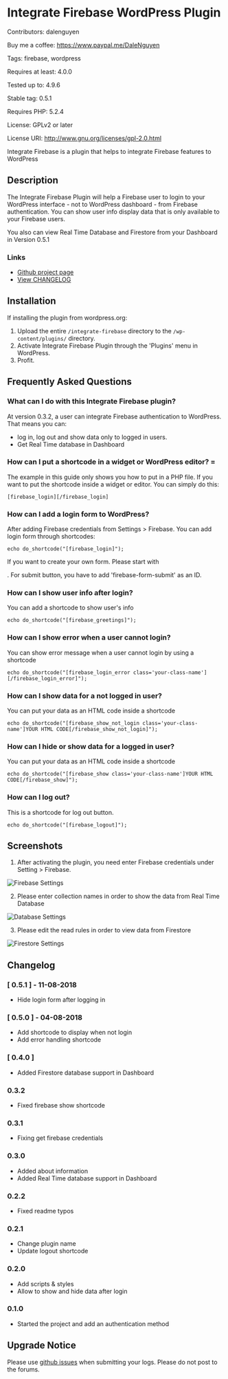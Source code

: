 # Integrate Firebase WordPress Plugin

Contributors:      dalenguyen

Buy me a coffee:       https://www.paypal.me/DaleNguyen

Tags:              firebase, wordpress

Requires at least: 4.0.0

Tested up to:      4.9.6

Stable tag:        0.5.1

Requires PHP:      5.2.4

License:           GPLv2 or later

License URI:       http://www.gnu.org/licenses/gpl-2.0.html

Integrate Firebase is a plugin that helps to integrate Firebase features to WordPress

## Description

The Integrate Firebase Plugin will help a Firebase user to login to your WordPress interface - not to WordPress dashboard - from Firebase authentication. You can show user info display data that is only available to your Firebase users.

You also can view Real Time Database and Firestore from your Dashboard in Version 0.5.1

### Links

* [Github project page](https://github.com/dalenguyen/firebase-wordpress-plugin)
* [View CHANGELOG](https://github.com/dalenguyen/firebase-wordpress-plugin/blob/master/CHANGELOG.md)

## Installation

If installing the plugin from wordpress.org:

1. Upload the entire `/integrate-firebase` directory to the `/wp-content/plugins/` directory.
2. Activate Integrate Firebase Plugin through the 'Plugins' menu in WordPress.
3. Profit.

## Frequently Asked Questions

### What can I do with this Integrate Firebase plugin?

At version 0.3.2, a user can integrate Firebase authentication to WordPress. That means you can:

* log in, log out and show data only to logged in users.
* Get Real Time database in Dashboard

### How can I put a shortcode in a widget or WordPress editor? =

The example in this guide only shows you how to put in a PHP file. If you want to put the shortcode inside a widget or editor. You can simply do this:

```
[firebase_login][/firebase_login]
```

### How can I add a login form to WordPress?

After adding Firebase credentials from Settings > Firebase. You can add login form through shortcodes:

```
echo do_shortcode("[firebase_login]");
```

If you want to create your own form. Please start with *<form id='login-form'>*. For submit button, you have to add 'firebase-form-submit' as an ID.

### How can I show user info after login?

You can add a shortcode to show user's info

```
echo do_shortcode("[firebase_greetings]");
```

### How can I show error when a user cannot login?

You can show error message when a user cannot login by using a shortcode

```
echo do_shortcode("[firebase_login_error class='your-class-name'][/firebase_login_error]");
```

### How can I show data for a not logged in user?

You can put your data as an HTML code inside a shortcode

```
echo do_shortcode("[firebase_show_not_login class='your-class-name']YOUR HTML CODE[/firebase_show_not_login]");
```

### How can I hide or show data for a logged in user?

You can put your data as an HTML code inside a shortcode

```
echo do_shortcode("[firebase_show class='your-class-name']YOUR HTML CODE[/firebase_show]");
```

### How can I log out?

This is a shortcode for log out button.

```
echo do_shortcode("[firebase_logout]");
```

## Screenshots

1. After activating the plugin, you need enter Firebase credentials under Setting > Firebase.

![Firebase Settings](/assets/screenshot-1.png)

2. Please enter collection names in order to show the data from Real Time Database

![Database Settings](/assets/screenshot-2.png)

3. Please edit the read rules in order to view data from Firestore

![Firestore Settings](/assets/screenshot-3.png)

## Changelog

### [ 0.5.1 ] - 11-08-2018
* Hide login form after logging in

### [ 0.5.0 ] - 04-08-2018

* Add shortcode to display when not login
* Add error handling shortcode

### [ 0.4.0 ]

* Added Firestore database support in Dashboard

### 0.3.2
* Fixed firebase show shortcode

### 0.3.1

* Fixing get firebase credentials

### 0.3.0
* Added about information
* Added Real Time database support in Dashboard

### 0.2.2
* Fixed readme typos

### 0.2.1
* Change plugin name
* Update logout shortcode

### 0.2.0
* Add scripts & styles
* Allow to show and hide data after login

### 0.1.0
* Started the project and add an authentication method

## Upgrade Notice

Please use [github issues](https://github.com/dalenguyen/firebase-wordpress-plugin/issues) when submitting your logs.  Please do not post to the forums.
